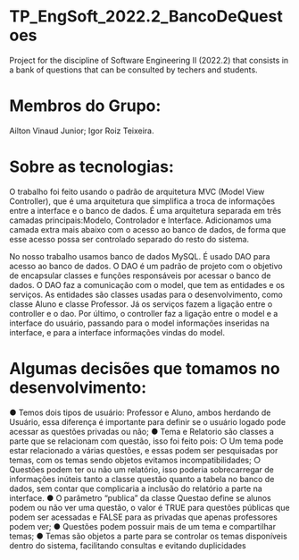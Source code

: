 # TP_EngSoft_2022.2_BancoDeQuestoes
Project for the discipline of Software Engineering II (2022.2) that consists in a bank of questions that can be consulted by techers and students.

# Membros do Grupo:
Ailton Vinaud Junior;
Igor Roiz Teixeira.

# Sobre as tecnologias:
O trabalho foi feito usando o padrão de arquitetura MVC (Model View Controller), que é uma arquitetura que simplifica a troca de informações entre a interface e o banco de dados. É uma arquitetura separada em três camadas principais:Modelo, Controlador e Interface. Adicionamos uma camada extra mais abaixo com o acesso ao banco de dados, de forma que esse acesso possa ser controlado separado do resto do sistema.

No nosso trabalho usamos banco de dados MySQL. É usado DAO para acesso ao banco de dados. O DAO é um padrão de projeto com o objetivo de encapsular classes e funções responsáveis por acessar o banco de dados. O DAO faz a comunicação com o model, que tem as entidades e os serviços. As entidades são classes usadas para o desenvolvimento, como classe Aluno e classe Professor. Já os serviços fazem a ligação entre o controller e o dao. Por último, o controller faz a ligação entre o model e a interface do usuário, passando para o model informações inseridas na interface, e para a interface informações vindas do model.

# Algumas decisões que tomamos no desenvolvimento:
●	Temos dois tipos de usuário: Professor e Aluno, ambos herdando de Usuário, essa diferença é importante para definir se o usuário logado pode acessar as questões privadas ou não;
●	Tema e Relatorio são classes a parte que se relacionam com questão, isso foi feito pois:
○	Um tema pode estar relacionado a várias questões, e essas podem ser pesquisadas por temas, com os temas sendo objetos evitamos incompatibilidades;
○	Questões podem ter ou não um relatório, isso poderia sobrecarregar de informações inúteis tanto a classe questão quanto a tabela no banco de dados, sem contar que complicaria a inclusão do relatório a parte na interface.
●	O parâmetro “publica” da classe Questao define se alunos podem ou não ver uma questão, o valor é TRUE para questões públicas que podem ser acessadas e FALSE para as privadas que apenas professores podem ver;
●	Questões podem possuir mais de um tema e compartilhar temas;
●	Temas são objetos a parte para se controlar os temas disponíveis dentro do sistema, facilitando consultas e evitando duplicidades






